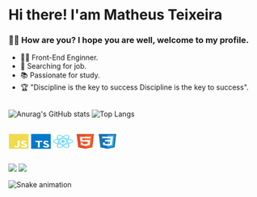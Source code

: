 # Hi there! I'am Matheus Teixeira

### 🤙🏽 How are you? I hope you are well, welcome to my profile.

<ul>
  <li> 👨‍💻 Front-End Enginner.</li>
  <li> 🔎 Searching for job.</li>
  <li> 📚 Passionate for study.</li>
  <li> 🏆 "Discipline is the key to success Discipline is the key to success".</li>
</ul>

  ##

![Anurag's GitHub stats](https://github-readme-stats.vercel.app/api?username=matheustxr&show_icons=true&theme=radical )
![Top Langs](https://github-readme-stats.vercel.app/api/top-langs/?username=matheustxr&layout=compact&langs_count=8&theme=radical)

<div style="display: inline_block"><br>
  <img align="center" alt="Matheus-Js" height="30" width="40" src="https://raw.githubusercontent.com/devicons/devicon/master/icons/javascript/javascript-plain.svg">
  <img align="center" alt="Matheus-Ts" height="30" width="40" src="https://raw.githubusercontent.com/devicons/devicon/master/icons/typescript/typescript-plain.svg">
  <img align="center" alt="Matheus-React" height="30" width="40" src="https://raw.githubusercontent.com/devicons/devicon/master/icons/react/react-original.svg">
  <img align="center" alt="Matheus-HTML" height="30" width="40" src="https://raw.githubusercontent.com/devicons/devicon/master/icons/html5/html5-original.svg">
  <img align="center" alt="Matheus-CSS" height="30" width="40" src="https://raw.githubusercontent.com/devicons/devicon/master/icons/css3/css3-original.svg">
</div>

 ##
 
<div> 
  <a href = "mailto:matheustxr.dev@gmail.com"><img src="https://img.shields.io/badge/Gmail-D14836?style=for-the-badge&logo=gmail&logoColor=white" target="_blank"></a>
  <a href="https://www.linkedin.com/in/matheus-teixeira-861818227/" target="_blank"><img src="https://img.shields.io/badge/-LinkedIn-%230077B5?style=for-the-badge&logo=linkedin&logoColor=white" target="_blank"></a> 
</div>

![Snake animation](https://github.com/matheustxr/matheustxr)
